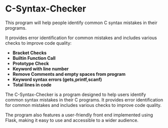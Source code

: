 # C-Syntax-Checker

This program will help people identify common C syntax mistakes in their programs. 

It provides error identification for common mistakes and includes various checks to improve code quality:

* **Bracket Checks**
* **Builtin Function Call**
* **Prototype Check**
* **Keyword with line number**
* **Remove Comments and empty spaces from program**
* **Keyword syntax errors (gets,printf,scanf)**
* **Total lines in code**

The C-Syntax-Checker is a program designed to help users identify common syntax mistakes in their C programs. It provides error identification for common mistakes and includes various checks to improve code quality. 

The program also features a user-friendly front end implemented using Flask, making it easy to use and accessible to a wider audience.
